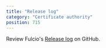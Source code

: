 ```yaml
---
title: "Release log"
category: "Certificate authority"
position: 715
---
```


Review Fulcio's [Release log](https://github.com/sigstore/fulcio/releases) on GitHub.
